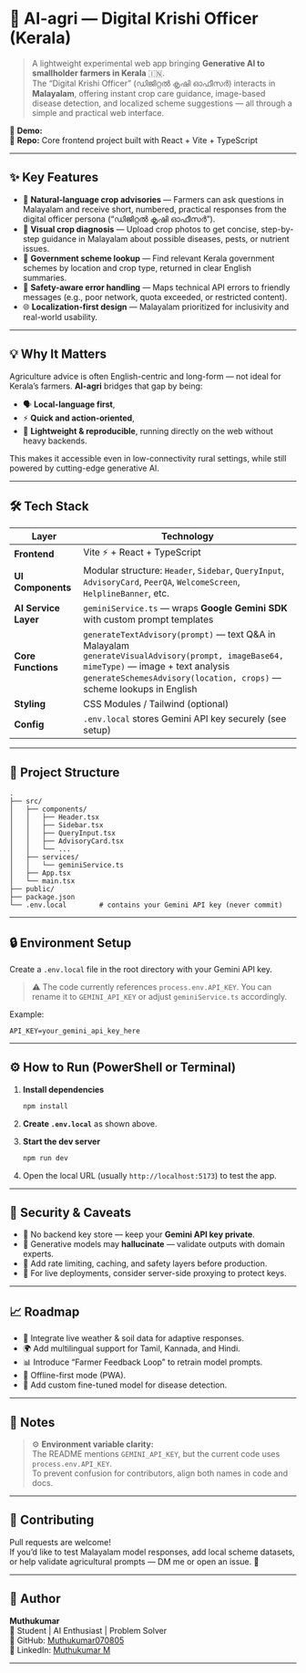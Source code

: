 

# 🌾 AI-agri — Digital Krishi Officer (Kerala)

> A lightweight experimental web app bringing **Generative AI to smallholder farmers in Kerala** 🇮🇳.\
> The “Digital Krishi Officer” (ഡിജിറ്റൽ കൃഷി ഓഫീസർ) interacts in **Malayalam**, offering instant crop care guidance, image-based disease detection, and localized scheme suggestions — all through a simple and practical web interface.

🔗 **Demo:** \
📁 **Repo:** Core frontend project built with React + Vite + TypeScript

---

## ✨ Key Features

* 💬 **Natural-language crop advisories** — Farmers can ask questions in Malayalam and receive short, numbered, practical responses from the digital officer persona (“ഡിജിറ്റൽ കൃഷി ഓഫീസർ”).
* 📸 **Visual crop diagnosis** — Upload crop photos to get concise, step-by-step guidance in Malayalam about possible diseases, pests, or nutrient issues.
* 🧾 **Government scheme lookup** — Find relevant Kerala government schemes by location and crop type, returned in clear English summaries.
* 🧠 **Safety-aware error handling** — Maps technical API errors to friendly messages (e.g., poor network, quota exceeded, or restricted content).
* 🌐 **Localization-first design** — Malayalam prioritized for inclusivity and real-world usability.

---

## 💡 Why It Matters

Agriculture advice is often English-centric and long-form — not ideal for Kerala’s farmers.
**AI-agri** bridges that gap by being:

* 🗣️ **Local-language first**,
* ⚡ **Quick and action-oriented**,
* 🧩 **Lightweight & reproducible**, running directly on the web without heavy backends.

This makes it accessible even in low-connectivity rural settings, while still powered by cutting-edge generative AI.

---

## 🛠 Tech Stack

| Layer                | Technology                                                                                                                                                                                                                |
| -------------------- | ------------------------------------------------------------------------------------------------------------------------------------------------------------------------------------------------------------------------- |
| **Frontend**         | Vite ⚡ + React + TypeScript                                                                                                                                                                                               |
| **UI Components**    | Modular structure: `Header`, `Sidebar`, `QueryInput`, `AdvisoryCard`, `PeerQA`, `WelcomeScreen`, `HelplineBanner`, etc.                                                                                                   |
| **AI Service Layer** | `geminiService.ts` — wraps **Google Gemini SDK** with custom prompt templates                                                                                                                                             |
| **Core Functions**   | `generateTextAdvisory(prompt)` — text Q&A in Malayalam  <br> `generateVisualAdvisory(prompt, imageBase64, mimeType)` — image + text analysis  <br> `generateSchemesAdvisory(location, crops)` — scheme lookups in English |
| **Styling**          | CSS Modules / Tailwind (optional)                                                                                                                                                                                         |
| **Config**           | `.env.local` stores Gemini API key securely (see setup)                                                                                                                                                                   |

---

## 📂 Project Structure

```
.
├── src/
│   ├── components/
│   │   ├── Header.tsx
│   │   ├── Sidebar.tsx
│   │   ├── QueryInput.tsx
│   │   ├── AdvisoryCard.tsx
│   │   └── ...
│   ├── services/
│   │   └── geminiService.ts
│   ├── App.tsx
│   └── main.tsx
├── public/
├── package.json
└── .env.local        # contains your Gemini API key (never commit)
```

---

## 🔒 Environment Setup

Create a `.env.local` file in the root directory with your Gemini API key.

> ⚠️ The code currently references `process.env.API_KEY`.
> You can rename it to `GEMINI_API_KEY` or adjust `geminiService.ts` accordingly.

Example:

```text
API_KEY=your_gemini_api_key_here
```

---

## ⚙️ How to Run (PowerShell or Terminal)

1. **Install dependencies**

   ```bash
   npm install
   ```
2. **Create `.env.local`** as shown above.
3. **Start the dev server**

   ```bash
   npm run dev
   ```
4. Open the local URL (usually `http://localhost:5173`) to test the app.

---

## 🧠 Security & Caveats

* 🚫 No backend key store — keep your **Gemini API key private**.
* 🤖 Generative models may **hallucinate** — validate outputs with domain experts.
* 🧩 Add rate limiting, caching, and safety layers before production.
* 🧱 For live deployments, consider server-side proxying to protect keys.

---

## 📈 Roadmap

* 🔄 Integrate live weather & soil data for adaptive responses.
* 🌍 Add multilingual support for Tamil, Kannada, and Hindi.
* 📊 Introduce “Farmer Feedback Loop” to retrain model prompts.
* 📱 Offline-first mode (PWA).
* 🧩 Add custom fine-tuned model for disease detection.

---

## 📜 Notes

> ⚙️ **Environment variable clarity:**\
> The README mentions `GEMINI_API_KEY`, but the current code uses `process.env.API_KEY`.\
> To prevent confusion for contributors, align both names in code and docs.

---

## 🤝 Contributing

Pull requests are welcome!\
If you’d like to test Malayalam model responses, add local scheme datasets, or help validate agricultural prompts — DM me or open an issue. 🌱

---

## 👤 Author

**Muthukumar**\
📍 Student | AI Enthusiast | Problem Solver \
🔗 GitHub: [Muthukumar070805](https://github.com/Muthukumar070805)\
🔗 LinkedIn: [Muthukumar M](https://www.linkedin.com/in/muthukumar-m-a40882276/)

---


